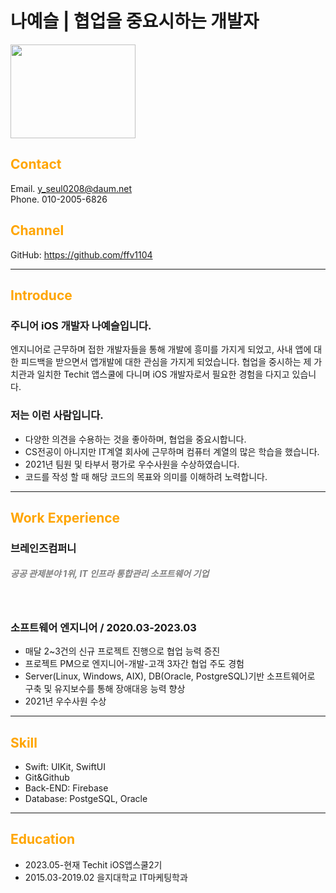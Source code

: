 # 나예슬 | 협업을 중요시하는 개발자
<img src="https://www.vippng.com/png/detail/239-2398528_female-technologist-emoji-woman-technologist-emoji.png" width="200" height="150" />

## <span style="color: orange">Contact</span>
Email. y_seul0208@daum.net<br>
Phone. 010-2005-6826

## <span style="color: orange">Channel</span>
GitHub: https://github.com/ffv1104

----------------
## <span style="color: orange">Introduce</span>

### 주니어 iOS 개발자 나예슬입니다.
엔지니어로 근무하며 접한 개발자들을 통해 개발에 흥미를 가지게 되었고, 사내 앱에 대한 피드백을 받으면서 앱개발에 대한 관심을 가지게 되었습니다. 협업을 중시하는 제 가치관과 일치한 Techit 앱스쿨에 다니며 iOS 개발자로서 필요한 경험을 다지고 있습니다.

### 저는 이런 사람입니다.
- 다양한 의견을 수용하는 것을 좋아하며, 협업을 중요시합니다.
- CS전공이 아니지만 IT계열 회사에 근무하며 컴퓨터 계열의 많은 학습을 했습니다.
- 2021년 팀원 및 타부서 평가로 우수사원을 수상하였습니다.
- 코드를 작성 할 때 해당 코드의 목표와 의미를 이해하려 노력합니다.
----------------
## <span style="color: orange">Work Experience</span>

### 브레인즈컴퍼니
##### <span style="color: gray">공공 관제분야 1위, IT 인프라 통합관리 소프트웨어 기업</span>
<br>

### 소프트웨어 엔지니어 / 2020.03-2023.03
- 매달 2~3건의 신규 프로젝트 진행으로 협업 능력 증진
- 프로젝트 PM으로 엔지니어-개발-고객 3자간 협업 주도 경험
- Server(Linux, Windows, AIX), DB(Oracle, PostgreSQL)기반 소프트웨어로 구축 및 유지보수를 통해 장애대응 능력 향상
- 2021년 우수사원 수상
----------------
## <span style="color: orange">Skill</span>
- Swift: UIKit, SwiftUI
- Git&Github
- Back-END: Firebase
- Database: PostgeSQL, Oracle
----------------
## <span style="color: orange">Education</span>
- 2023.05-현재     Techit iOS앱스쿨2기
- 2015.03-2019.02 을지대학교 IT마케팅학과
